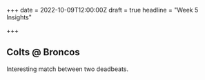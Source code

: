 +++
date = 2022-10-09T12:00:00Z
draft = true
headline = "Week 5 Insights"

+++
## Colts @ Broncos

Interesting match between two deadbeats.